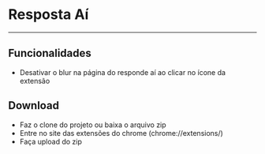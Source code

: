 # Resposta Aí
-------------

## Funcionalidades
- Desativar o blur na página do responde aí ao clicar no ícone da extensão

## Download
- Faz o clone do projeto ou baixa o arquivo zip
- Entre no site das extensões do chrome (chrome://extensions/)
- Faça upload do zip
